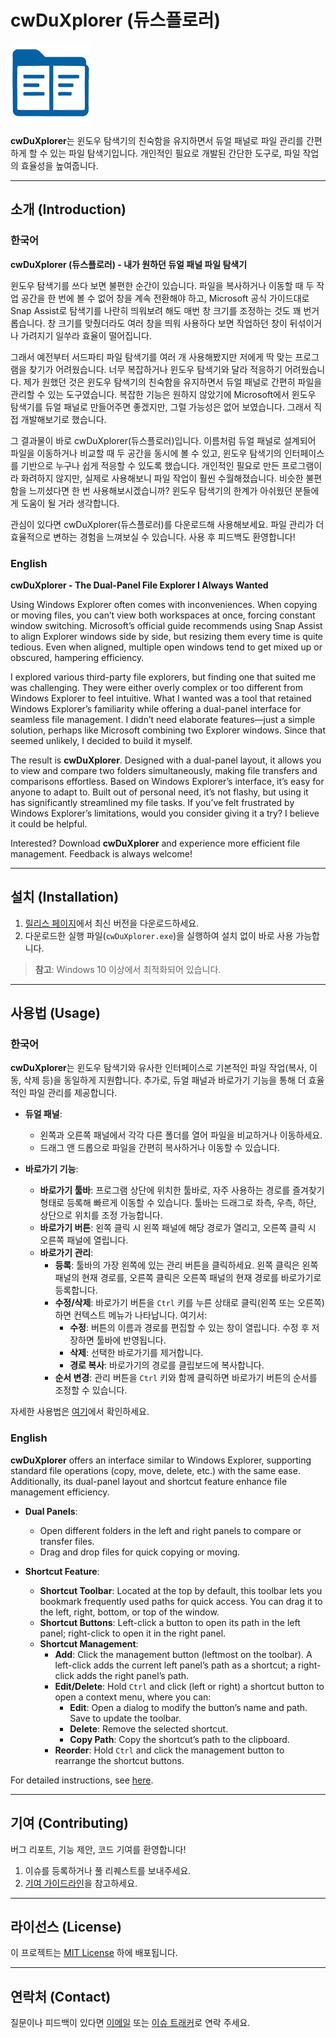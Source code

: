 # cwDuXplorer (듀스플로러)

![cwDuXplorer Logo](files/duXplorer.png) <!-- 로고 이미지 추가 시 경로 지정 -->

**cwDuXplorer**는 윈도우 탐색기의 친숙함을 유지하면서 듀얼 패널로 파일 관리를 간편하게 할 수 있는 파일 탐색기입니다. 개인적인 필요로 개발된 간단한 도구로, 파일 작업의 효율성을 높여줍니다.

---

## 소개 (Introduction)

### 한국어

**cwDuXplorer (듀스플로러) - 내가 원하던 듀얼 패널 파일 탐색기**

윈도우 탐색기를 쓰다 보면 불편한 순간이 있습니다. 파일을 복사하거나 이동할 때 두 작업 공간을 한 번에 볼 수 없어 창을 계속 전환해야 하고, Microsoft 공식 가이드대로 Snap Assist로 탐색기를 나란히 띄워보려 해도 매번 창 크기를 조정하는 것도 꽤 번거롭습니다. 창 크기를 맞췄더라도 여러 창을 띄워 사용하다 보면 작업하던 창이 뒤섞이거나 가려지기 일쑤라 효율이 떨어집니다.

그래서 예전부터 서드파티 파일 탐색기를 여러 개 사용해봤지만 저에게 딱 맞는 프로그램을 찾기가 어려웠습니다. 너무 복잡하거나 윈도우 탐색기와 달라 적응하기 어려웠습니다. 제가 원했던 것은 윈도우 탐색기의 친숙함을 유지하면서 듀얼 패널로 간편히 파일을 관리할 수 있는 도구였습니다. 복잡한 기능은 원하지 않았기에 Microsoft에서 윈도우 탐색기를 듀얼 패널로 만들어주면 좋겠지만, 그럴 가능성은 없어 보였습니다. 그래서 직접 개발해보기로 했습니다.

그 결과물이 바로 cwDuXplorer(듀스플로러)입니다. 이름처럼 듀얼 패널로 설계되어 파일을 이동하거나 비교할 때 두 공간을 동시에 볼 수 있고, 윈도우 탐색기의 인터페이스를 기반으로 누구나 쉽게 적응할 수 있도록 했습니다. 개인적인 필요로 만든 프로그램이라 화려하지 않지만, 실제로 사용해보니 파일 작업이 훨씬 수월해졌습니다. 비슷한 불편함을 느끼셨다면 한 번 사용해보시겠습니까? 윈도우 탐색기의 한계가 아쉬웠던 분들에게 도움이 될 거라 생각합니다.

관심이 있다면 cwDuXplorer(듀스플로러)를 다운로드해 사용해보세요. 파일 관리가 더 효율적으로 변하는 경험을 느껴보실 수 있습니다. 사용 후 피드백도 환영합니다!

### English

**cwDuXplorer - The Dual-Panel File Explorer I Always Wanted**

Using Windows Explorer often comes with inconveniences. When copying or moving files, you can’t view both workspaces at once, forcing constant window switching. Microsoft’s official guide recommends using Snap Assist to align Explorer windows side by side, but resizing them every time is quite tedious. Even when aligned, multiple open windows tend to get mixed up or obscured, hampering efficiency.

I explored various third-party file explorers, but finding one that suited me was challenging. They were either overly complex or too different from Windows Explorer to feel intuitive. What I wanted was a tool that retained Windows Explorer’s familiarity while offering a dual-panel interface for seamless file management. I didn’t need elaborate features—just a simple solution, perhaps like Microsoft combining two Explorer windows. Since that seemed unlikely, I decided to build it myself.

The result is **cwDuXplorer**. Designed with a dual-panel layout, it allows you to view and compare two folders simultaneously, making file transfers and comparisons effortless. Based on Windows Explorer’s interface, it’s easy for anyone to adapt to. Built out of personal need, it’s not flashy, but using it has significantly streamlined my file tasks. If you’ve felt frustrated by Windows Explorer’s limitations, would you consider giving it a try? I believe it could be helpful.

Interested? Download **cwDuXplorer** and experience more efficient file management. Feedback is always welcome!

---

## 설치 (Installation)

1. [릴리스 페이지](https://github.com/ImWanderMaker/cwDuxplorer/releases)에서 최신 버전을 다운로드하세요.
2. 다운로드한 실행 파일(`cwDuXplorer.exe`)을 실행하여 설치 없이 바로 사용 가능합니다.

> **참고**: Windows 10 이상에서 최적화되어 있습니다.

---

## 사용법 (Usage)

### 한국어

**cwDuXplorer**는 윈도우 탐색기와 유사한 인터페이스로 기본적인 파일 작업(복사, 이동, 삭제 등)을 동일하게 지원합니다. 추가로, 듀얼 패널과 바로가기 기능을 통해 더 효율적인 파일 관리를 제공합니다.

- **듀얼 패널**:
  - 왼쪽과 오른쪽 패널에서 각각 다른 폴더를 열어 파일을 비교하거나 이동하세요.
  - 드래그 앤 드롭으로 파일을 간편히 복사하거나 이동할 수 있습니다.

- **바로가기 기능**:
  - **바로가기 툴바**: 프로그램 상단에 위치한 툴바로, 자주 사용하는 경로를 즐겨찾기 형태로 등록해 빠르게 이동할 수 있습니다. 툴바는 드래그로 좌측, 우측, 하단, 상단으로 위치를 조정 가능합니다.
  - **바로가기 버튼**: 왼쪽 클릭 시 왼쪽 패널에 해당 경로가 열리고, 오른쪽 클릭 시 오른쪽 패널에 열립니다.
  - **바로가기 관리**:
    - **등록**: 툴바의 가장 왼쪽에 있는 관리 버튼을 클릭하세요. 왼쪽 클릭은 왼쪽 패널의 현재 경로를, 오른쪽 클릭은 오른쪽 패널의 현재 경로를 바로가기로 등록합니다.
    - **수정/삭제**: 바로가기 버튼을 `Ctrl` 키를 누른 상태로 클릭(왼쪽 또는 오른쪽)하면 컨텍스트 메뉴가 나타납니다. 여기서:
      - **수정**: 버튼의 이름과 경로를 편집할 수 있는 창이 열립니다. 수정 후 저장하면 툴바에 반영됩니다.
      - **삭제**: 선택한 바로가기를 제거합니다.
      - **경로 복사**: 바로가기의 경로를 클립보드에 복사합니다.
    - **순서 변경**: 관리 버튼을 `Ctrl` 키와 함께 클릭하면 바로가기 버튼의 순서를 조정할 수 있습니다.

자세한 사용법은 [여기](path/to/documentation)에서 확인하세요.

### English

**cwDuXplorer** offers an interface similar to Windows Explorer, supporting standard file operations (copy, move, delete, etc.) with the same ease. Additionally, its dual-panel layout and shortcut feature enhance file management efficiency.

- **Dual Panels**:
  - Open different folders in the left and right panels to compare or transfer files.
  - Drag and drop files for quick copying or moving.

- **Shortcut Feature**:
  - **Shortcut Toolbar**: Located at the top by default, this toolbar lets you bookmark frequently used paths for quick access. You can drag it to the left, right, bottom, or top of the window.
  - **Shortcut Buttons**: Left-click a button to open its path in the left panel; right-click to open it in the right panel.
  - **Shortcut Management**:
    - **Add**: Click the management button (leftmost on the toolbar). A left-click adds the current left panel’s path as a shortcut; a right-click adds the right panel’s path.
    - **Edit/Delete**: Hold `Ctrl` and click (left or right) a shortcut button to open a context menu, where you can:
      - **Edit**: Open a dialog to modify the button’s name and path. Save to update the toolbar.
      - **Delete**: Remove the selected shortcut.
      - **Copy Path**: Copy the shortcut’s path to the clipboard.
    - **Reorder**: Hold `Ctrl` and click the management button to rearrange the shortcut buttons.

For detailed instructions, see [here](path/to/documentation).

---

## 기여 (Contributing)

버그 리포트, 기능 제안, 코드 기여를 환영합니다!  
1. 이슈를 등록하거나 풀 리퀘스트를 보내주세요.
2. [기여 가이드라인](path/to/CONTRIBUTING.md)을 참고하세요.

---

## 라이선스 (License)

이 프로젝트는 [MIT License](LICENSE) 하에 배포됩니다.

---

## 연락처 (Contact)

질문이나 피드백이 있다면 [이메일](mailto:ocean99blue@gmail.com) 또는 [이슈 트래커](https://github.com/ImWanderMaker/cwDuxplorer/issues)로 연락 주세요.

